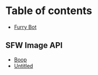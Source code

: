 # Table of contents

* [Furry Bot](README.md)

## SFW Image API

* [Boop](sfw-image-api/boop.md)
* [Untitled](sfw-image-api/untitled-1.md)

